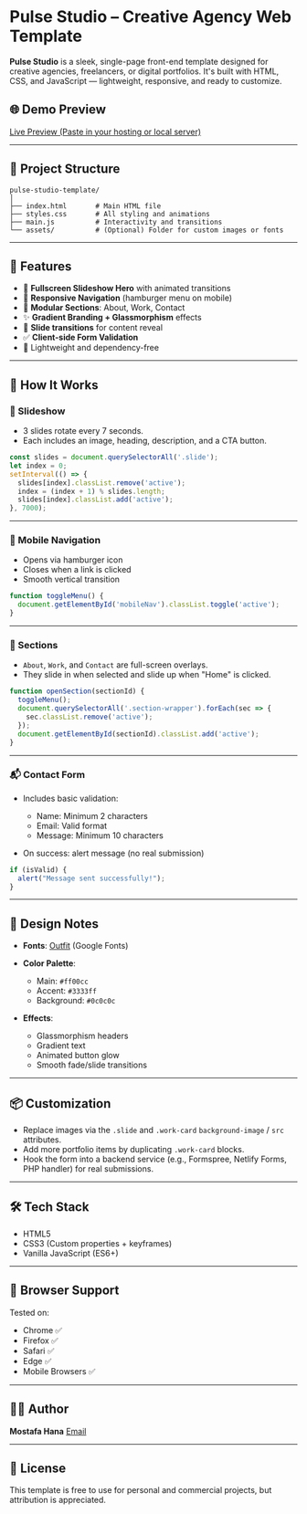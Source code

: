 # Pulse Studio – Creative Agency Web Template

**Pulse Studio** is a sleek, single-page front-end template designed for creative agencies, freelancers, or digital portfolios. It's built with HTML, CSS, and JavaScript — lightweight, responsive, and ready to customize.

## 🌐 Demo Preview

[Live Preview (Paste in your hosting or local server)](#)

---

## 📁 Project Structure

```
pulse-studio-template/
│
├── index.html       # Main HTML file
├── styles.css       # All styling and animations
├── main.js          # Interactivity and transitions
└── assets/          # (Optional) Folder for custom images or fonts
```

---

## 🚀 Features

* 🎯 **Fullscreen Slideshow Hero** with animated transitions
* 📱 **Responsive Navigation** (hamburger menu on mobile)
* 🧩 **Modular Sections**: About, Work, Contact
* ✨ **Gradient Branding + Glassmorphism** effects
* 🔄 **Slide transitions** for content reveal
* ✅ **Client-side Form Validation**
* 🧠 Lightweight and dependency-free

---

## 🧠 How It Works

### 🔁 Slideshow

* 3 slides rotate every 7 seconds.
* Each includes an image, heading, description, and a CTA button.

```js
const slides = document.querySelectorAll('.slide');
let index = 0;
setInterval(() => {
  slides[index].classList.remove('active');
  index = (index + 1) % slides.length;
  slides[index].classList.add('active');
}, 7000);
```

---

### 📱 Mobile Navigation

* Opens via hamburger icon
* Closes when a link is clicked
* Smooth vertical transition

```js
function toggleMenu() {
  document.getElementById('mobileNav').classList.toggle('active');
}
```

---

### 📄 Sections

* `About`, `Work`, and `Contact` are full-screen overlays.
* They slide in when selected and slide up when "Home" is clicked.

```js
function openSection(sectionId) {
  toggleMenu();
  document.querySelectorAll('.section-wrapper').forEach(sec => {
    sec.classList.remove('active');
  });
  document.getElementById(sectionId).classList.add('active');
}
```

---

### 📬 Contact Form

* Includes basic validation:

  * Name: Minimum 2 characters
  * Email: Valid format
  * Message: Minimum 10 characters
* On success: alert message (no real submission)

```js
if (isValid) {
  alert("Message sent successfully!");
}
```

---

## 🎨 Design Notes

* **Fonts**: [Outfit](https://fonts.google.com/specimen/Outfit) (Google Fonts)
* **Color Palette**:

  * Main: `#ff00cc`
  * Accent: `#3333ff`
  * Background: `#0c0c0c`
* **Effects**:

  * Glassmorphism headers
  * Gradient text
  * Animated button glow
  * Smooth fade/slide transitions

---

## 📦 Customization

* Replace images via the `.slide` and `.work-card` `background-image` / `src` attributes.
* Add more portfolio items by duplicating `.work-card` blocks.
* Hook the form into a backend service (e.g., Formspree, Netlify Forms, PHP handler) for real submissions.

---

## 🛠️ Tech Stack

* HTML5
* CSS3 (Custom properties + keyframes)
* Vanilla JavaScript (ES6+)

---

## 🧪 Browser Support

Tested on:

* Chrome ✅
* Firefox ✅
* Safari ✅
* Edge ✅
* Mobile Browsers ✅

---

## 🧑‍🎨 Author

**Mostafa Hana**
[Email](mailto:mostafahanawork@gmail.com)

---

## 📄 License

This template is free to use for personal and commercial projects, but attribution is appreciated.
